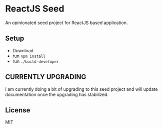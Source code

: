 # ReactJS Seed

An opinionated seed project for ReactJS based application.

## Setup ##

- Download
- run `npm install`
- run `./build-developer`

## CURRENTLY UPGRADING ##

I am currently doing a bit of upgrading to this seed project and will update documentation once the upgrading has stabilized.

## License ##

MIT

